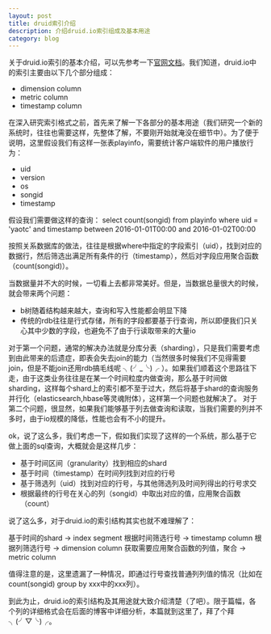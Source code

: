 ```yaml
---
layout: post
title: druid索引介绍
description: 介绍druid.io索引组成及基本用途
category: blog
---
```


关于druid.io索引的基本介绍，可以先参考一下[官网文档][1]。我们知道，druid.io中的索引主要由以下几个部分组成：

<ul>
    <li>dimension column</li>
    <li>metric column</li>
    <li>timestamp column</li>
</ul>

在深入研究索引格式之前，首先来了解一下各部分的基本用途（我们研究一个新的系统时，往往也需要这样，先整体了解，不要刚开始就淹没在细节中）。为了便于说明，这里假设我们有这样一张表playinfo，需要统计客户端软件的用户播放行为：

<ul>
    <li>uid</li>
    <li>version</li>
    <li>os</li>
    <li>songid</li>
    <li>timestamp</li>
</ul>

假设我们需要做这样的查询：
select count(songid) from playinfo where uid = 'yaotc' and timestamp between 2016-01-01T00:00 and 2016-01-02T00:00

按照关系数据库的做法，往往是根据where中指定的字段索引（uid），找到对应的数据行，然后筛选出满足所有条件的行（timestamp），然后对字段应用聚合函数（count(songid)）。

当数据量并不大的时候，一切看上去都非常美好。但是，当数据总量很大的时候，就会带来两个问题：
<ul>
    <li>b树随着结构越来越大，查询和写入性能都会明显下降</li>
    <li>传统的rdb往往是行式存储，所有的字段都要基于行查询，所以即便我们只关心其中少数的字段，也避免不了由于行读取带来的大量io</li>
</ul>

对于第一个问题，通常的解决办法就是分库分表（sharding），只是我们需要考虑到由此带来的后遗症，即表会失去join的能力（当然很多时候我们不见得需要join，但是不能join还用rdb搞毛线呢   ╮(╯_╰)╭ ）。如果我们顺着这个思路往下走，由于这类业务往往是在某一个时间粒度内做查询，那么基于时间做sharding，这样每个shard上的索引都不至于过大，然后将基于shard的查询服务并行化（elasticsearch,hbase等灵魂附体），这样第一个问题也就解决了。
对于第二个问题，很显然，如果我们能够基于列去做查询和读取，当我们需要的列并不多时，由于io规模的降低，性能也会有不小的提升。

ok，说了这么多，我们考虑一下，假如我们实现了这样的一个系统，那么基于它做上面的sql查询，大概就会是这样几步：
<ul>
    <li>基于时间区间（granularity）找到相应的shard</li>
    <li>基于时间（timestamp）在时间列找到对应的行号</li>
    <li>基于筛选列（uid）找到对应的行号，与其他筛选列及时间列得出的行号求交</li>
    <li>根据最终的行号在关心的列（songid）中取出对应的值，应用聚合函数（count）</li>
</ul>

说了这么多，对于druid.io的索引结构其实也就不难理解了：

基于时间的shard -> index segment
根据时间筛选行号 -> timestamp column
根据列筛选行号 -> dimension column
获取需要应用聚合函数的列值，聚合 -> metric column

值得注意的是，这里遗漏了一种情况，即通过行号查找普通列列值的情况（比如在count(songid) group by xxx中的xxx列）。

到此为止，druid.io的索引结构及其用途就大致介绍清楚（了吧）。限于篇幅，各个列的详细格式会在后面的博客中详细分析，本篇就到这里了，拜了个拜╮(╯▽╰)╭。

[Yaotc]:    http://yaotec.info  "Yaotc"
[1]:   http://druid.io/docs/latest/design/segments.html "druid.io segments"